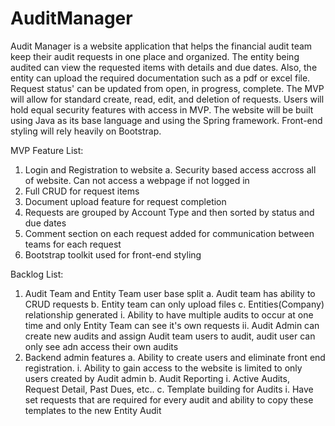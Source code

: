 # AuditManager
Audit Manager is a website application that helps the financial audit team keep their audit requests in one place and organized. The entity being audited can view the requested items with details and due dates. Also, the entity can upload the required documentation such as a pdf or excel file.  Request status' can be updated from open, in progress, complete.  The MVP will allow for standard create, read, edit, and deletion of requests. Users will hold equal security features with access in MVP.  The website will be built using Java as its base language and using the Spring framework. Front-end styling will rely heavily on Bootstrap.

MVP Feature List:
1. Login and Registration to website
    a. Security based access accross all of website. Can not access a webpage if not logged in
2. Full CRUD for request items
3. Document upload feature for request completion
4. Requests are grouped by Account Type and then sorted by status and due dates
5. Comment section on each request added for communication between teams for each request
6. Bootstrap toolkit used for front-end styling

Backlog List:
1. Audit Team and Entity Team user base split
    a. Audit team has ability to CRUD requests
    b. Entity team can only upload files
    c. Entities(Company) relationship generated
        i. Ability to have multiple audits to occur at one time and only Entity Team can see it's own requests
        ii. Audit Admin can create new audits and assign Audit team users to audit, audit user can only see adn access their own audits
2. Backend admin features 
    a. Ability to create users and eliminate front end registration.
        i. Ability to gain access to the website is limited to only users created by Audit admin
    b. Audit Reporting
        i. Active Audits, Request Detail, Past Dues, etc..
    c. Template building for Audits
        i. Have set requests that are required for every audit and ability to copy these templates to the new Entity Audit

